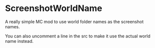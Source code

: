 # ScreenshotWorldName
A really simple MC mod to use world folder names as the screenshot names.

You can also uncomment a line in the src to make it use the actual world name instead.